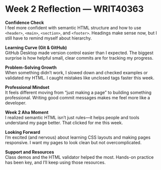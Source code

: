 # Week 2 Reflection — WRIT40363

**Confidence Check**  
I feel more confident with semantic HTML structure and how to use `<header>`, `<main>`, `<section>`, and `<footer>`. Headings make sense now, but I still have to remind myself about hierarchy.

**Learning Curve (Git & GitHub)**  
GitHub Desktop made version control easier than I expected. The biggest surprise is how helpful small, clear commits are for tracking my progress.

**Problem-Solving Growth**  
When something didn’t work, I slowed down and checked examples or validated my HTML. I caught mistakes like unclosed tags faster this week.

**Professional Mindset**  
It feels different moving from “just making a page” to building something professional. Writing good commit messages makes me feel more like a developer.

**Week 2 Aha Moment**  
I realized semantic HTML isn’t just rules—it helps people and tools understand my page better. That clicked for me this week.

**Looking Forward**  
I’m excited (and nervous) about learning CSS layouts and making pages responsive. I want my pages to look clean but not overcomplicated.

**Support and Resources**  
Class demos and the HTML validator helped the most. Hands-on practice has been key, and I’ll keep using those resources.

